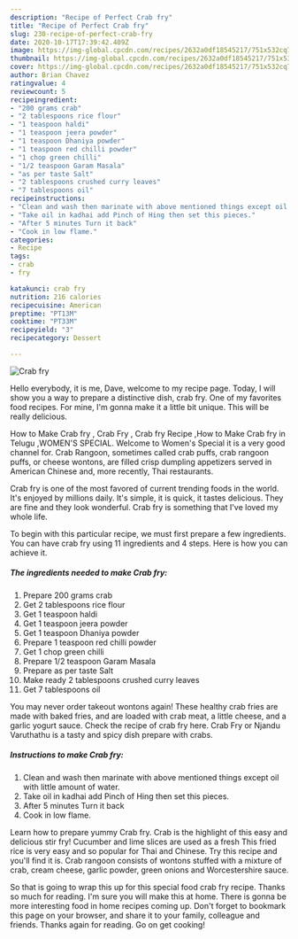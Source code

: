 ```yaml
---
description: "Recipe of Perfect Crab fry"
title: "Recipe of Perfect Crab fry"
slug: 230-recipe-of-perfect-crab-fry
date: 2020-10-17T17:39:42.409Z
image: https://img-global.cpcdn.com/recipes/2632a0df18545217/751x532cq70/crab-fry-recipe-main-photo.jpg
thumbnail: https://img-global.cpcdn.com/recipes/2632a0df18545217/751x532cq70/crab-fry-recipe-main-photo.jpg
cover: https://img-global.cpcdn.com/recipes/2632a0df18545217/751x532cq70/crab-fry-recipe-main-photo.jpg
author: Brian Chavez
ratingvalue: 4
reviewcount: 5
recipeingredient:
- "200 grams crab"
- "2 tablespoons rice flour"
- "1 teaspoon haldi"
- "1 teaspoon jeera powder"
- "1 teaspoon Dhaniya powder"
- "1 teaspoon red chilli powder"
- "1 chop green chilli"
- "1/2 teaspoon Garam Masala"
- "as per taste Salt"
- "2 tablespoons crushed curry leaves"
- "7 tablespoons oil"
recipeinstructions:
- "Clean and wash then marinate with above mentioned things except oil with little amount of water."
- "Take oil in kadhai add Pinch of Hing then set this pieces."
- "After 5 minutes Turn it back"
- "Cook in low flame."
categories:
- Recipe
tags:
- crab
- fry

katakunci: crab fry 
nutrition: 216 calories
recipecuisine: American
preptime: "PT13M"
cooktime: "PT33M"
recipeyield: "3"
recipecategory: Dessert

---
```



![Crab fry](https://img-global.cpcdn.com/recipes/2632a0df18545217/751x532cq70/crab-fry-recipe-main-photo.jpg)

Hello everybody, it is me, Dave, welcome to my recipe page. Today, I will show you a way to prepare a distinctive dish, crab fry. One of my favorites food recipes. For mine, I'm gonna make it a little bit unique. This will be really delicious.

How to Make Crab fry , Crab Fry , Crab fry Recipe ,How to Make Crab fry in Telugu ,WOMEN&#39;S SPECIAL. Welcome to Women&#39;s Special it is a very good channel for. Crab Rangoon, sometimes called crab puffs, crab rangoon puffs, or cheese wontons, are filled crisp dumpling appetizers served in American Chinese and, more recently, Thai restaurants.

Crab fry is one of the most favored of current trending foods in the world. It's enjoyed by millions daily. It's simple, it is quick, it tastes delicious. They are fine and they look wonderful. Crab fry is something that I've loved my whole life.


To begin with this particular recipe, we must first prepare a few ingredients. You can have crab fry using 11 ingredients and 4 steps. Here is how you can achieve it.

<!--inarticleads1-->

##### The ingredients needed to make Crab fry:

1. Prepare 200 grams crab
1. Get 2 tablespoons rice flour
1. Get 1 teaspoon haldi
1. Get 1 teaspoon jeera powder
1. Get 1 teaspoon Dhaniya powder
1. Prepare 1 teaspoon red chilli powder
1. Get 1 chop green chilli
1. Prepare 1/2 teaspoon Garam Masala
1. Prepare as per taste Salt
1. Make ready 2 tablespoons crushed curry leaves
1. Get 7 tablespoons oil


You may never order takeout wontons again! These healthy crab fries are made with baked fries, and are loaded with crab meat, a little cheese, and a garlic yogurt sauce. Check the recipe of crab fry here. Crab Fry or Njandu Varuthathu is a tasty and spicy dish prepare with crabs. 

<!--inarticleads2-->

##### Instructions to make Crab fry:

1. Clean and wash then marinate with above mentioned things except oil with little amount of water.
1. Take oil in kadhai add Pinch of Hing then set this pieces.
1. After 5 minutes Turn it back
1. Cook in low flame.


Learn how to prepare yummy Crab fry. Crab is the highlight of this easy and delicious stir fry! Cucumber and lime slices are used as a fresh This fried rice is very easy and so popular for Thai and Chinese. Try this recipe and you&#39;ll find it is. Crab rangoon consists of wontons stuffed with a mixture of crab, cream cheese, garlic powder, green onions and Worcestershire sauce. 

So that is going to wrap this up for this special food crab fry recipe. Thanks so much for reading. I'm sure you will make this at home. There is gonna be more interesting food in home recipes coming up. Don't forget to bookmark this page on your browser, and share it to your family, colleague and friends. Thanks again for reading. Go on get cooking!
